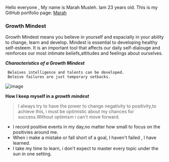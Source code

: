 
Hello everyone , My name is Marah Musleh. Iam 23 years old. 
This is my GitHub portfolio page: [Marah](https://github.com/Marahmusleh)

### Growth Mindest



Growth Mindest means you believe in yourself and espacially in your ability to change, learn and develop. Mindest is essential to developing healthy self-esteem. It is an important tool that affects our daily self-dialouge and reinforces our most intimate beliefs,attitudes and feelings about ourselves.

***Characteristics of a Growth Mindest***
```
 Beleives intelligence and talents can be developed.
 Beleive failures are just temporary setbacks.
```



 ![image](https://user-images.githubusercontent.com/64333354/116813757-40326800-ab0a-11eb-90a3-7198d0509ff4.png)



**How I keep myself in a _growth mindest_**

>I always try to have the power to change negativity to positivity,to achieve this, i must be optimistic about my chances for success.Without optimism i can't move forward.

- I record positive events in my day,no matter how small to focus on the positivies around me.
- When i make a mistake or fall short of a goal, I haven't failed , I have learned.
- I take my time to learn, i don't expect to master every topic under the sun in one setting.




